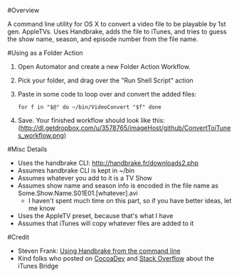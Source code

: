 #Overview

A command line utility for OS X to convert a video file to be playable by 1st gen. AppleTVs. Uses Handbrake, adds the file to iTunes, and tries to guess the show name, season, and episode number from the file name.

#Using as a Folder Action

1. Open Automator and create a new Folder Action Workflow.
2. Pick your folder, and drag over the "Run Shell Script" action
3. Paste in some code to loop over and convert the added files:

	`for f in "$@"
	do
		~/bin/VideoConvert "$f"
	done`
	
4. Save. Your finished workflow should look like this: (http://dl.getdropbox.com/u/3578765/imageHost/github/ConvertToiTunes_workflow.png)

#Misc Details

* Uses the handbrake CLI: http://handbrake.fr/downloads2.php
* Assumes handbrake CLI is kept in ~/bin
* Assumes whatever you add to it is a TV Show
* Assumes show name and season info is encoded in the file name as Some.Show.Name.S01E01.[whatever].avi
	* I haven't spent much time on this part, so if you have better ideas, let me know
* Uses the AppleTV preset, because that's what I have
* Assumes that iTunes will copy whatever files are added to it

#Credit

* Steven Frank: [Using Handbrake from the command line](http://stevenf.com/notes/index.php/?Using+HandBrake+from+the+command+line)
* Kind folks who posted on [CocoaDev](http://cocoadev.com/) and [Stack Overflow](http://stackoverflow.com/) about the iTunes Bridge

